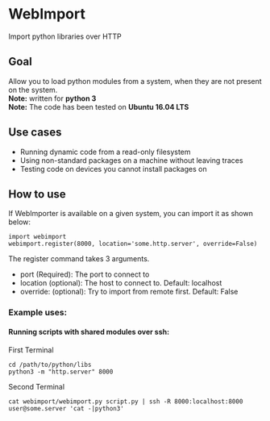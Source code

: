 # WebImport
Import python libraries over HTTP

## Goal
Allow you to load python modules from a system, when they are not present 
 on the system. <br />
**Note:** written for **python 3** <br />
**Note:** The code has been tested on **Ubuntu 16.04 LTS**

## Use cases
 * Running dynamic code from a read-only filesystem
 * Using non-standard packages on a machine without leaving traces
 * Testing code on devices you cannot install packages on

## How to use
If WebImporter is available on a given system, you can import it as shown
 below:

    import webimport
    webimport.register(8000, location='some.http.server', override=False)

The register command takes 3 arguments.
 * port (Required): The port to connect to
 * location (optional): The host to connect to. Default: localhost
 * override: (optional): Try to import from remote first. Default: False

### Example uses:
#### Running scripts with shared modules over ssh:

First Terminal

    cd /path/to/python/libs
    python3 -m "http.server" 8000

Second Terminal

    cat webimport/webimport.py script.py | ssh -R 8000:localhost:8000 user@some.server 'cat -|python3'

